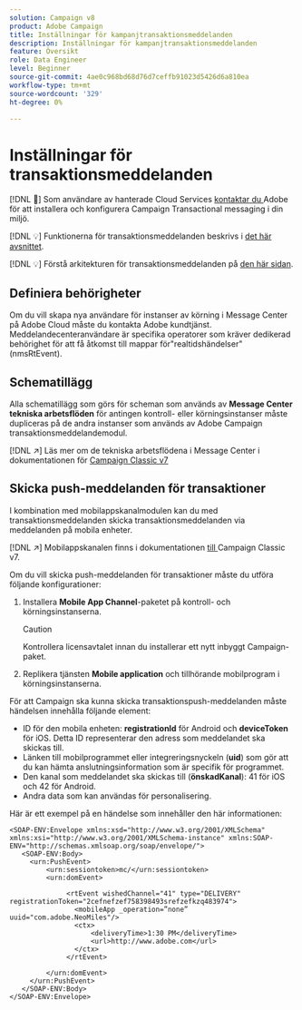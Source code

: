 ```yaml
---
solution: Campaign v8
product: Adobe Campaign
title: Inställningar för kampanjtransaktionsmeddelanden
description: Inställningar för kampanjtransaktionsmeddelanden
feature: Översikt
role: Data Engineer
level: Beginner
source-git-commit: 4ae0c968bd68d76d7ceffb91023d5426d6a810ea
workflow-type: tm+mt
source-wordcount: '329'
ht-degree: 0%

---
```


# Inställningar för transaktionsmeddelanden

[!DNL :speech_balloon:] Som användare av hanterade Cloud Services  [kontaktar du ](../start/campaign-faq.md#support) Adobe för att installera och konfigurera Campaign Transactional messaging i din miljö.

[!DNL :bulb:] Funktionerna för transaktionsmeddelanden beskrivs i  [det här avsnittet](../send/transactional.md).

[!DNL :bulb:] Förstå arkitekturen för transaktionsmeddelanden på  [den här sidan](../dev/architecture.md).

## Definiera behörigheter

Om du vill skapa nya användare för instanser av körning i Message Center på Adobe Cloud måste du kontakta Adobe kundtjänst. Meddelandecenteranvändare är specifika operatorer som kräver dedikerad behörighet för att få åtkomst till mappar för&quot;realtidshändelser&quot; (nmsRtEvent).

## Schematillägg

Alla schematillägg som görs för scheman som används av **Message Center tekniska arbetsflöden** för antingen kontroll- eller körningsinstanser måste dupliceras på de andra instanser som används av Adobe Campaign transaktionsmeddelandemodul.

[!DNL :arrow_upper_right:] Läs mer om de tekniska arbetsflödena i Message Center i dokumentationen för  [Campaign Classic v7](https://experienceleague.adobe.com/docs/campaign-classic/using/transactional-messaging/instance-configuration/technical-workflows.html?lang=en#control-instance-workflows)

## Skicka push-meddelanden för transaktioner

I kombination med mobilappskanalmodulen kan du med transaktionsmeddelanden skicka transaktionsmeddelanden via meddelanden på mobila enheter.

[!DNL :arrow_upper_right:] Mobilappskanalen finns i dokumentationen [ till ](https://experienceleague.adobe.com/docs/campaign-classic/using/sending-messages/sending-push-notifications/about-mobile-app-channel.html?lang=en#sending-messages)Campaign Classic v7.

Om du vill skicka push-meddelanden för transaktioner måste du utföra följande konfigurationer:

1. Installera **Mobile App Channel**-paketet på kontroll- och körningsinstanserna.

   >[!CAUTION]
   >
   >Kontrollera licensavtalet innan du installerar ett nytt inbyggt Campaign-paket.

1. Replikera tjänsten **Mobile application** och tillhörande mobilprogram i körningsinstanserna.

För att Campaign ska kunna skicka transaktionspush-meddelanden måste händelsen innehålla följande element:

* ID för den mobila enheten: **registrationId** för Android och **deviceToken** för iOS. Detta ID representerar den adress som meddelandet ska skickas till.
* Länken till mobilprogrammet eller integreringsnyckeln (**uid**) som gör att du kan hämta anslutningsinformation som är specifik för programmet.
* Den kanal som meddelandet ska skickas till (**önskadKanal**): 41 för iOS och 42 för Android.
* Andra data som kan användas för personalisering.

Här är ett exempel på en händelse som innehåller den här informationen:

```
<SOAP-ENV:Envelope xmlns:xsd="http://www.w3.org/2001/XMLSchema" xmlns:xsi="http://www.w3.org/2001/XMLSchema-instance" xmlns:SOAP-ENV="http://schemas.xmlsoap.org/soap/envelope/">
   <SOAP-ENV:Body>
     <urn:PushEvent>
         <urn:sessiontoken>mc/</urn:sessiontoken>
         <urn:domEvent>

              <rtEvent wishedChannel="41" type="DELIVERY" registrationToken="2cefnefzef758398493srefzefkzq483974">
                <mobileApp _operation=”none” uuid="com.adobe.NeoMiles"/>
                <ctx>
                    <deliveryTime>1:30 PM</deliveryTime>
                    <url>http://www.adobe.com</url>
                </ctx>
              </rtEvent>

         </urn:domEvent>
     </urn:PushEvent>           
   </SOAP-ENV:Body>
</SOAP-ENV:Envelope>
```


